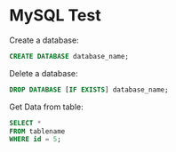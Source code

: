 # MySQL Test

Create a database:
```sql
CREATE DATABASE database_name; 
```

Delete a database:
```sql
DROP DATABASE [IF EXISTS] database_name;
```


Get Data from table:

```sql
SELECT *
FROM tablename
WHERE id = 5;
```
